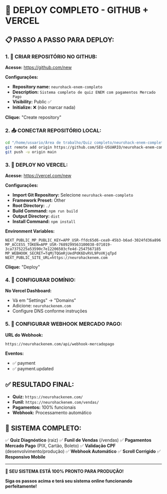 # 🚀 DEPLOY COMPLETO - GITHUB + VERCEL

## 📋 **PASSO A PASSO PARA DEPLOY:**

### 1. 🔗 **CRIAR REPOSITÓRIO NO GITHUB:**

**Acesse:** https://github.com/new

**Configurações:**
- **Repository name:** `neurohack-enem-completo`
- **Description:** `Sistema completo de quiz ENEM com pagamentos Mercado Pago`
- **Visibility:** Public ✅
- **Initialize:** ❌ (não marcar nada)

**Clique:** "Create repository"

### 2. 📤 **CONECTAR REPOSITÓRIO LOCAL:**

```bash
cd "/home/usuario/Área de trabalho/Quiz completo/neurohack-enem-completo"
git remote add origin https://github.com/SEU-USUARIO/neurohack-enem-completo.git
git push -u origin main
```

### 3. 🚀 **DEPLOY NO VERCEL:**

**Acesse:** https://vercel.com/new

**Configurações:**
- **Import Git Repository:** Selecione `neurohack-enem-completo`
- **Framework Preset:** Other
- **Root Directory:** `./`
- **Build Command:** `npm run build`
- **Output Directory:** `dist`
- **Install Command:** `npm install`

**Environment Variables:**
```
NEXT_PUBLIC_MP_PUBLIC_KEY=APP_USR-ffdc65d6-cea9-45b3-b6ad-3024fd36a896
MP_ACCESS_TOKEN=APP_USR-7689299563100038-071019-3ca7375225a53590c7e12206503cfe4d-2547567185
MP_WEBHOOK_SECRET=TqMjTQGmRjUedPdK6DvRVL9PoVKjqTpd
NEXT_PUBLIC_SITE_URL=https://neurohackenem.com
```

**Clique:** "Deploy"

### 4. 🔗 **CONFIGURAR DOMÍNIO:**

**No Vercel Dashboard:**
- Vá em "Settings" → "Domains"
- Adicione: `neurohackenem.com`
- Configure DNS conforme instruções

### 5. 🔧 **CONFIGURAR WEBHOOK MERCADO PAGO:**

**URL do Webhook:**
```
https://neurohackenem.com/api/webhook-mercadopago
```

**Eventos:**
- ✅ payment
- ✅ payment.updated

## ✅ **RESULTADO FINAL:**

- **Quiz:** `https://neurohackenem.com/`
- **Funil:** `https://neurohackenem.com/vendas/`
- **Pagamentos:** 100% funcionais
- **Webhook:** Processamento automático

## 🎯 **SISTEMA COMPLETO:**

✅ **Quiz Diagnóstico** (raiz)
✅ **Funil de Vendas** (/vendas)
✅ **Pagamentos Mercado Pago** (PIX, Cartão, Boleto)
✅ **Validação CPF** (desenvolvimento/produção)
✅ **Webhook Automático**
✅ **Scroll Corrigido**
✅ **Responsivo Mobile**

---

**🎉 SEU SISTEMA ESTÁ 100% PRONTO PARA PRODUÇÃO!**

**Siga os passos acima e terá seu sistema online funcionando perfeitamente!**









